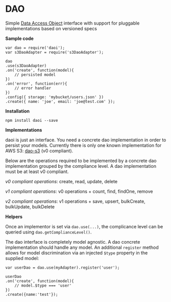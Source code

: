 # DAO

Simple [Data Access Object](https://en.wikipedia.org/wiki/Data_access_object) interface with support for pluggable implementations based on versioned specs


**Sample code**

```
var dao = require('daoi');
var s3DaoAdapter = require('s3DaoAdapter');

dao
.use(s3DaoAdapter)
.on('create', function(model){
	// persisted model
})
.on('error', function(err){
	// error handler
})
.config({ storage: 'mybucket/users.json' })
.create({ name: 'joe', email: 'joe@test.com' });

```

**Installation**

```
npm install daoi --save
```

**Implementations**

daoi is just an interface. You need a concrete dao implementation in order to persist your models. Currently there is only one known implementation for AWS S3: [dao-s3](https://github.com/clonq/dao-s3) (v0 compliant).

Below are the operations required to be implemented by a concrete dao implementation grouped by the compliance level. A dao implementation must be at least v0 compliant. 

*v0 compliant operations*: create, read, update, delete

*v1 compliant operations*: v0 operations + count, find, findOne, remove

*v2 compliant operations*: v1 operations + save, upsert, bulkCreate, bulkUpdate, bulkDelete


**Helpers**

Once an implementor is set via `dao.use(...)`, the complicance level can be queried using `dao.getComplianceLevel()`. 

The dao interface is completely model agnostic. A dao concrete implementation should handle any model. An additional `register` method allows for model discrimination via an injected `$type` property in the supplied model:

```
var userDao = dao.use(myAdapter).register('user');

userDao
.on('create', function(model){
	// model.$type === 'user' 
})
.create({name:'test'});
```




